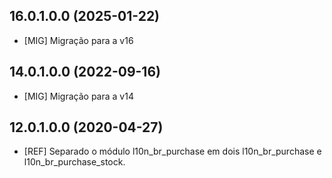 ## 16.0.1.0.0 (2025-01-22)

- \[MIG\] Migração para a v16

## 14.0.1.0.0 (2022-09-16)

- \[MIG\] Migração para a v14

## 12.0.1.0.0 (2020-04-27)

- \[REF\] Separado o módulo l10n_br_purchase em dois l10n_br_purchase e
  l10n_br_purchase_stock.
